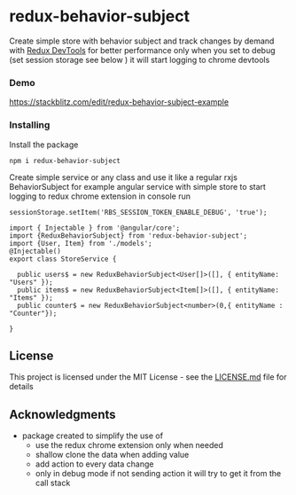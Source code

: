 # redux-behavior-subject

Create simple store with behavior subject and track changes by demand
with [Redux DevTools](https://chrome.google.com/webstore/detail/redux-devtools/lmhkpmbekcpmknklioeibfkpmmfibljd?hl=en)
for better performance only when you set to debug (set session storage see below ) it will start logging to chrome devtools

### Demo

https://stackblitz.com/edit/redux-behavior-subject-example

### Installing

Install the package

```
npm i redux-behavior-subject
```

Create simple service or any class and use it like a regular rxjs BehaviorSubject
for example angular service with simple store
to start logging to redux chrome extension in console run

```
sessionStorage.setItem('RBS_SESSION_TOKEN_ENABLE_DEBUG', 'true');
```

```
import { Injectable } from '@angular/core';
import {ReduxBehaviorSubject} from 'redux-behavior-subject';
import {User, Item} from './models';
@Injectable()
export class StoreService {

  public users$ = new ReduxBehaviorSubject<User[]>([], { entityName: "Users" });
  public items$ = new ReduxBehaviorSubject<Item[]>([], { entityName: "Items" });
  public counter$ = new ReduxBehaviorSubject<number>(0,{ entityName : "Counter"});

}
```

## License

This project is licensed under the MIT License - see the [LICENSE.md](LICENSE.md) file for details

## Acknowledgments

- package created to simplify the use of
  - use the redux chrome extension only when needed
  - shallow clone the data when adding value
  - add action to every data change
  - only in debug mode if not sending action it will try to get it from the call stack
